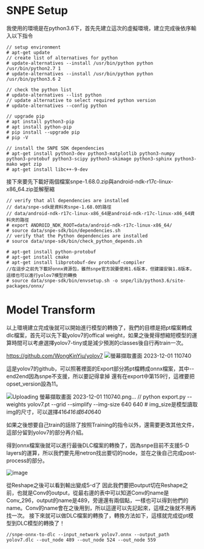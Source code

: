 # SNPE Setup
我使用的環境是在python3.6下，首先先建立這次的虛擬環境，建立完成後依序輸入以下指令

    // setup environment
    # apt-get update
    // create list of alternatives for python
    # update-alternatives --install /usr/bin/python python /usr/bin/python2.7 1
    # update-alternatives --install /usr/bin/python python /usr/bin/python3.6 2

    // check the python list
    # update-alternatives --list python
    // update alternative to select required python version
    # update-alternatives --config python

    // upgrade pip
    # apt install python3-pip
    # apt install python-pip
    # pip install --upgrade pip
    # pip -V

    // install the SNPE SDK dependencies
    # apt-get install python3-dev python3-matplotlib python3-numpy python3-protobuf python3-scipy python3-skimage python3-sphinx python3-mako wget zip
    # apt-get install libc++-9-dev

接下來要先下載好兩個檔案snpe-1.68.0.zip與android-ndk-r17c-linux-x86_64.zip並解壓縮

    // verify that all dependencies are installed
    // data/snpe-sdk是資料夾snpe-1.68.0的路徑
    // data/android-ndk-r17c-linux-x86_64是android-ndk-r17c-linux-x86_64資料夾的路徑
    # export ANDROID_NDK_ROOT=data/android-ndk-r17c-linux-x86_64/
    # source data/snpe-sdk/bin/dependencies.sh
    // verify that the Python dependencies are installed
    # source data/snpe-sdk/bin/check_python_depends.sh

    # apt-get install python-protobuf
    # apt-get install cmake
    # apt-get install libprotobuf-dev protobuf-compiler
    //在這步之前先下載好onnx資源包，雖然snpe官方說要使用1.6版本，但建議安裝1.8版本，這樣也可以進行yolov7模型的轉換
    # source data/snpe-sdk/bin/envsetup.sh -o snpe/lib/python3.6/site-packages/onnx/

# Model Transform

以上環境建立完成後就可以開始進行模型的轉換了，我們的目標是把pt檔案轉成dlc檔案，首先可以先下載yolov7的offical weight，如果之後覺得想縮短模型的運算時間可以考慮選擇yolov7-tiny或是減少預測的classes後自行再train一次。

https://github.com/WongKinYiu/yolov7
![螢幕擷取畫面 2023-12-01 110740](https://github.com/jason10191019/yolov7_on_snpe/assets/80830129/ecbdfc73-4532-437b-af0d-be2db2e2ce18)

這是yolov7的github，可以照著裡面的Export部分將pt檔轉成onnx檔案，其中--end2end因為snpe不支援，所以要記得拿掉
還有在export中第159行，這裡要把opset_version設為11。

![Uploading 螢幕擷取畫面 2023-12-01 110740.png…]()
    // python export.py --weights yolov7.pt --grid --simplify --img-size 640 640
    # img_size是模型讀取img的尺寸，可以選擇416*416或640*640
    
如果之後想要自己train的話除了按照Training的指令以外，還需要更改其他文件，這部分留到yolov7的部分再介紹。

得到onnx檔案後就可以進行最後DLC檔案的轉換了，因為snpe目前不支援5-D layers的運算，所以我們要先用netron找出要切的node，並在之後自己完成post-process的部分。

![image](https://hackmd.io/_uploads/BkxvmRfrT.png)

從Reshape之後可以看到輸出變成5-d了 因此我們要把output切在Reshape之前，也就是Conv的output，從最右邊的表中可以知道Conv的name是Conv_296，output的name是489，旁邊還有兩個點，一樣也可以得到他們的name。Conv的name會在之後用到，所以這邊可以先記起來，這樣之後就不用再找一次。
接下來就可以做DLC檔案的轉換了，轉換方法如下，這樣就完成從pt模型到DLC模型的轉換了！
    
    //snpe-onnx-to-dlc --input_network yolov7.onnx --output_path yolov7.dlc --out_node 489 --out_node 524 --out_node 559
    

    
